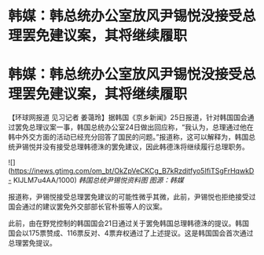 # 韩媒：韩总统办公室放风尹锡悦没接受总理罢免建议案，其将继续履职

# 韩媒：韩总统办公室放风尹锡悦没接受总理罢免建议案，其将继续履职

【环球网报道 见习记者
姜蔼玲】据韩国《京乡新闻》25日报道，针对韩国国会通过罢免总理议案一事，韩国总统办公室24日做出回应称，“我认为，总理通过他在韩中外交方面的活动已经充分回答了国民的问题。”报道称，这可以解释为，韩国总统尹锡悦并没有接受总理韩德洙的罢免建议，因此韩德洙将继续履行总理职务。

![](https://inews.gtimg.com/om_bt/OkZpVeCKCg_B7kRzditfyo5IfiTSgFrHqwkD-
KIJLM7u4AA/1000) _韩国总统尹锡悦资料图 图源：韩媒_

报道称，尹锡悦接受总理罢免建议的可能性微乎其微，此前，尹锡悦也拒绝接受过国会通过的建议罢免外交部部长官朴振等人的议案。

此前，由在野党控制的韩国国会21日通过关于罢免韩国总理韩德洙的提议。韩国国会以175票赞成、116票反对、4票弃权通过了上述提议。这是韩国国会首次通过总理罢免提议。


